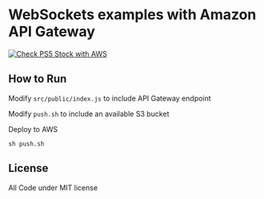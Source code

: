 # WebSockets examples with Amazon API Gateway

[![Check PS5 Stock with AWS](https://img.youtube.com/vi/abt6yEca1kQ/0.jpg)](https://www.youtube.com/watch?v=abt6yEca1kQ)

## How to Run

Modify `src/public/index.js` to include API Gateway endpoint

Modify `push.sh` to include an available S3 bucket

Deploy to AWS

`sh push.sh`

## License

All Code under MIT license
